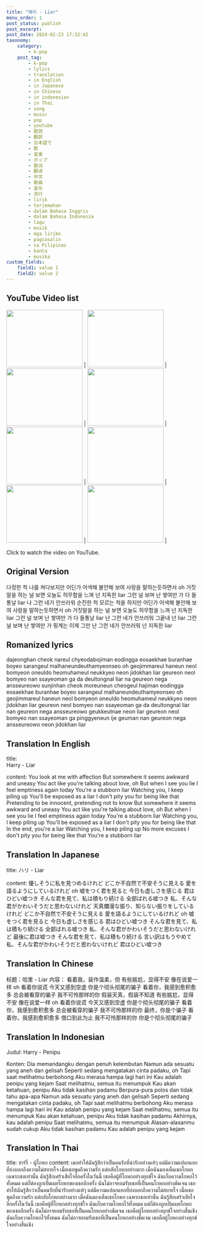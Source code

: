 ```yaml
---
title: "해리 - Liar"
menu_order: 1
post_status: publish
post_excerpt: 
post_date: 2024-02-23 17:32:42
taxonomy:
    category:
        - k-pop
    post_tag:
        - k-pop
        - lylics
        - translation
        - in English
        - in Japanese
        - in Chinese
        - in indonesian
        - in Thai
        - song
        - music
        - pop
        - youtube
        - 歌詞
        - 翻訳
        - 日本語で
        - 歌
        - 音楽
        - ポップ
        - 歌词
        - 翻译
        - 中文
        - 歌曲
        - 音乐
        - 流行
        - lirik
        - terjemahan
        - dalam Bahasa Inggris
        - dalam Bahasa Indonesia
        - lagu
        - musik
        - mga liriko
        - pagsasalin
        - sa Pilipinas
        - kanta
        - musika
custom_fields:
    field1: value 1
    field2: value 2
---
```


## YouTube Video list
 [<img src='http://img.youtube.com/vi/xLEt3LKTTEQ/0.jpg' width='200' height='150'>](https://youtu.be/xLEt3LKTTEQ) | [<img src='http://img.youtube.com/vi/5ZX49NTj9qw/0.jpg' width='200' height='150'>](https://youtu.be/5ZX49NTj9qw) | [<img src='http://img.youtube.com/vi/awY1MRlMKMc/0.jpg' width='200' height='150'>](https://youtu.be/awY1MRlMKMc) | [<img src='http://img.youtube.com/vi/Sb_CLR_Md_M/0.jpg' width='200' height='150'>](https://youtu.be/Sb_CLR_Md_M) | [<img src='http://img.youtube.com/vi/wS5ZzWliQPo/0.jpg' width='200' height='150'>](https://youtu.be/wS5ZzWliQPo) |
 [<img src='http://img.youtube.com/vi/xR6AAXVocLw/0.jpg' width='200' height='150'>](https://youtu.be/xR6AAXVocLw) | [<img src='http://img.youtube.com/vi/GgmVfcOTphE/0.jpg' width='200' height='150'>](https://youtu.be/GgmVfcOTphE) | [<img src='http://img.youtube.com/vi/DERZPGBIIO8/0.jpg' width='200' height='150'>](https://youtu.be/DERZPGBIIO8) |

Click to watch the video on YouTube.
## Original Version
다정한 척 나를 쳐다보지만 
어딘가 어색해 불안해 보여 
사랑을 말하는듯하면서 oh
거짓말을 하는 널 보면 
오늘도 허무함을 느껴 
넌 지독한 liar
그런 널 보며 난 쌓여만 가 
다 들통날 liar
나 그런 네가 안쓰러워 
순진한 척 모르는 척을 하지만 
어딘가 어색해 불안해 보여 
사랑을 말하는듯하면서 oh
거짓말을 하는 널 보면 
오늘도 허무함을 느껴 
넌 지독한 liar
그런 널 보며 난 쌓여만 가 
다 들통날 liar
난 그런 네가 안쓰러워 
그끝내 넌 liar
그런 널 보며 난 쌓여만 가 
핑계는 이제 그만 
난 그런 네가 안쓰러워 
넌 지독한 liar



## Romanized lyrics
dajeonghan cheok nareul chyeodabojiman 
eodingga eosaekhae buranhae boyeo 
sarangeul malhaneundeuthamyeonseo oh 
geojimmareul haneun neol bomyeon 
oneuldo heomuhameul neukkyeo 
neon jidokhan liar 
geureon neol bomyeo nan ssayeoman ga 
da deultongnal liar 
na geureon nega ansseureowo 
sunjinhan cheok moreuneun cheogeul hajiman 
eodingga eosaekhae buranhae boyeo 
sarangeul malhaneundeuthamyeonseo oh 
geojimmareul haneun neol bomyeon 
oneuldo heomuhameul neukkyeo 
neon jidokhan liar 
geureon neol bomyeo nan ssayeoman ga 
da deultongnal liar 
nan geureon nega ansseureowo 
geukkeutnae neon liar 
geureon neol bomyeo nan ssayeoman ga 
pinggyeneun ije geuman 
nan geureon nega ansseureowo 
neon jidokhan liar 



## Translation In English
title:  
Harry - Liar

content: 
You look at me with affection 
But somewhere it seems awkward and uneasy 
You act like you're talking about love, oh
But when I see you lie 
I feel emptiness again today 
You're a stubborn liar
Watching you, I keep piling up 
You'll be exposed as a liar
I don't pity you for being like that 
Pretending to be innocent, pretending not to know 
But somewhere it seems awkward and uneasy 
You act like you're talking about love, oh
But when I see you lie 
I feel emptiness again today 
You're a stubborn liar
Watching you, I keep piling up 
You'll be exposed as a liar
I don't pity you for being like that 
In the end, you're a liar 
Watching you, I keep piling up 
No more excuses 
I don't pity you for being like that 
You're a stubborn liar
## Translation In Japanese
title:
ハリ - Liar

content:
優しそうに私を見つめるけれど
どこか不自然で不安そうに見える
愛を語るようにしているけれど oh
嘘をつく君を見ると
今日も虚しさを感じる
君はひどい嘘つき
そんな君を見て、私は積もり続ける
全部ばれる嘘つき
私、そんな君がかわいそうだと思わないけれど
天真爛漫な振り、知らない振りをしているけれど
どこか不自然で不安そうに見える
愛を語るようにしているけれど oh
嘘をつく君を見ると
今日も虚しさを感じる
君はひどい嘘つき
そんな君を見て、私は積もり続ける
全部ばれる嘘つき
私、そんな君がかわいそうだと思わないけれど
最後に君は嘘つき
そんな君を見て、私は積もり続ける
言い訳はもうやめて
私、そんな君がかわいそうだと思わないけれど
君はひどい嘘つき
## Translation In Chinese
标题：哈里 - Liar
内容：
看着我，装作温柔，但
有些尴尬，显得不安
像在说爱一样 oh
看着你说谎
今天又感到空虚
你是个彻头彻尾的骗子
看着你，我感到愈积愈多
总会被看穿的骗子
我不可怜那样的你
假装天真，假装不知道
有些尴尬，显得不安
像在说爱一样 oh
看着你说谎
今天又感到空虚
你是个彻头彻尾的骗子
看着你，我感到愈积愈多
总会被看穿的骗子
我不可怜那样的你
最终，你是个骗子
看着你，我感到愈积愈多
借口到此为止
我不可怜那样的你
你是个彻头彻尾的骗子
## Translation In Indonesian
Judul: Harry - Penipu

Konten:
Dia memandangku dengan penuh kelembutan
Namun ada sesuatu yang aneh dan gelisah
Seperti sedang mengatakan cinta padaku, oh
Tapi saat melihatmu berbohong
Aku merasa hampa lagi hari ini
Kau adalah penipu yang kejam
Saat melihatmu, semua itu menumpuk
Kau akan ketahuan, penipu
Aku tidak kasihan padamu
Berpura-pura polos dan tidak tahu apa-apa
Namun ada sesuatu yang aneh dan gelisah
Seperti sedang mengatakan cinta padaku, oh
Tapi saat melihatmu berbohong
Aku merasa hampa lagi hari ini
Kau adalah penipu yang kejam
Saat melihatmu, semua itu menumpuk
Kau akan ketahuan, penipu
Aku tidak kasihan padamu
Akhirnya, kau adalah penipu
Saat melihatmu, semua itu menumpuk
Alasan-alasanmu sudah cukup
Aku tidak kasihan padamu
Kau adalah penipu yang kejam
## Translation In Thai
title: ฮาร์รี่ - ผู้โกหก
content: 
เธอทำให้ฉันรู้สึกว่าเป็นคนรักที่น่ารักอย่างแท้ๆ
แต่มีความแปลกแยกที่บ่งบอกถึงความไม่สบายใจ
เมื่อเธอพูดถึงความรัก แต่กลับโกหกอย่างมาก
เมื่อฉันมองเห็นเธอโกหก เฉพาะเธอเท่านั้น
ฉันรู้สึกเศร้าเสียใจอีกครั้งในวันนี้
เธอคือผู้ที่โกหกอย่างทุกข์ใจ
ฉันเก็บความโกหกไว้ทั้งหมด
แต่ก็ต้องถูกเปิดเผยโกหกของเธออีกครั้ง
ฉันไม่อาจยอมรับเธอที่เป็นคนโกหกอย่างชัดเจน
เธอทำให้ฉันรู้สึกว่าเป็นคนรักที่น่ารักอย่างแท้ๆ
แต่มีความแปลกแยกที่บ่งบอกถึงความไม่สบายใจ
เมื่อเธอพูดถึงความรัก แต่กลับโกหกอย่างมาก
เมื่อฉันมองเห็นเธอโกหก เฉพาะเธอเท่านั้น
ฉันรู้สึกเศร้าเสียใจอีกครั้งในวันนี้
เธอคือผู้ที่โกหกอย่างทุกข์ใจ
ฉันเก็บความโกหกไว้ทั้งหมด
แต่ก็ต้องถูกเปิดเผยโกหกของเธออีกครั้ง
ฉันไม่อาจยอมรับเธอที่เป็นคนโกหกอย่างชัดเจน
เธอคือผู้โกหกอย่างทุกข์ใจอย่างสิ้นเชิง
ฉันเก็บความโกหกไว้ทั้งหมด
ฉันไม่อาจยอมรับเธอที่เป็นคนโกหกอย่างชัดเจน
เธอคือผู้โกหกอย่างทุกข์ใจอย่างสิ้นเชิง
